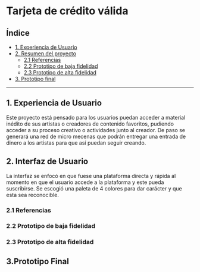 # Tarjeta de crédito válida

## Índice

* [1. Experiencia de Usuario](#1-experiencia-de-usuario)
* [2. Resumen del proyecto](#2-interfaz-de-usuario)
  * [2.1 Referencias](#2.1-referencias)
  * [2.2 Prototipo de baja fidelidad](#2.2-prototipo-de-baja-fidelidad)
  * [2.3 Prototipo de alta fidelidad](#2.3-prototipo-de-alta-fidelidad)
* [3. Prototipo final](#3-prototipo-final)

***

## 1. Experiencia de Usuario

Este proyecto está pensado para los usuarios puedan acceder a material inédito de sus artistas o creadores de contenido favoritos, pudiendo acceder a su proceso creativo o actividades junto al creador. De paso se generará una red de micro mecenas que podrán entregar una entrada de dinero a los artistas para que así puedan seguir creando.

## 2. Interfaz de Usuario

La interfaz se enfocó en que fuese una plataforma directa y rápida al momento en que el usuario accede a la plataforma y este pueda suscribirse. Se escogió una paleta de 4 colores para dar carácter y que esta sea reconocible.

### 2.1 Referencias
### 2.2 Prototipo de baja fidelidad
### 2.3 Prototipo de alta fidelidad

## 3.Prototipo Final



